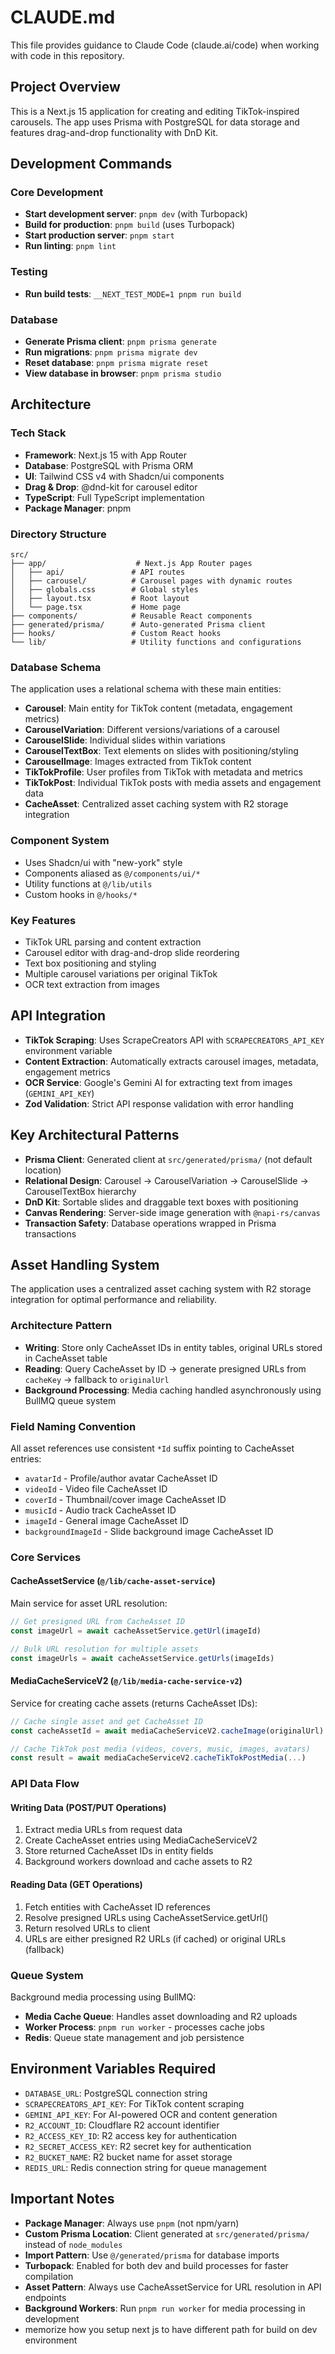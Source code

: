 # CLAUDE.md

This file provides guidance to Claude Code (claude.ai/code) when working with code in this repository.

## Project Overview

This is a Next.js 15 application for creating and editing TikTok-inspired carousels. The app uses Prisma with PostgreSQL for data storage and features drag-and-drop functionality with DnD Kit.

## Development Commands

### Core Development
- **Start development server**: `pnpm dev` (with Turbopack)
- **Build for production**: `pnpm build` (uses Turbopack)
- **Start production server**: `pnpm start`
- **Run linting**: `pnpm lint`

### Testing
- **Run build tests**: `__NEXT_TEST_MODE=1 pnpm run build`

### Database
- **Generate Prisma client**: `pnpm prisma generate`
- **Run migrations**: `pnpm prisma migrate dev`
- **Reset database**: `pnpm prisma migrate reset`
- **View database in browser**: `pnpm prisma studio`

## Architecture

### Tech Stack
- **Framework**: Next.js 15 with App Router
- **Database**: PostgreSQL with Prisma ORM
- **UI**: Tailwind CSS v4 with Shadcn/ui components
- **Drag & Drop**: @dnd-kit for carousel editor
- **TypeScript**: Full TypeScript implementation
- **Package Manager**: pnpm

### Directory Structure
```
src/
├── app/                    # Next.js App Router pages
│   ├── api/               # API routes
│   ├── carousel/          # Carousel pages with dynamic routes
│   ├── globals.css        # Global styles
│   ├── layout.tsx         # Root layout
│   └── page.tsx           # Home page
├── components/            # Reusable React components
├── generated/prisma/      # Auto-generated Prisma client
├── hooks/                 # Custom React hooks
└── lib/                   # Utility functions and configurations
```

### Database Schema
The application uses a relational schema with these main entities:
- **Carousel**: Main entity for TikTok content (metadata, engagement metrics)
- **CarouselVariation**: Different versions/variations of a carousel
- **CarouselSlide**: Individual slides within variations
- **CarouselTextBox**: Text elements on slides with positioning/styling
- **CarouselImage**: Images extracted from TikTok content
- **TikTokProfile**: User profiles from TikTok with metadata and metrics
- **TikTokPost**: Individual TikTok posts with media assets and engagement data
- **CacheAsset**: Centralized asset caching system with R2 storage integration

### Component System
- Uses Shadcn/ui with "new-york" style
- Components aliased as `@/components/ui/*`
- Utility functions at `@/lib/utils`
- Custom hooks in `@/hooks/*`

### Key Features
- TikTok URL parsing and content extraction
- Carousel editor with drag-and-drop slide reordering
- Text box positioning and styling
- Multiple carousel variations per original TikTok
- OCR text extraction from images

## API Integration
- **TikTok Scraping**: Uses ScrapeCreators API with `SCRAPECREATORS_API_KEY` environment variable
- **Content Extraction**: Automatically extracts carousel images, metadata, engagement metrics
- **OCR Service**: Google's Gemini AI for extracting text from images (`GEMINI_API_KEY`)
- **Zod Validation**: Strict API response validation with error handling

## Key Architectural Patterns
- **Prisma Client**: Generated client at `src/generated/prisma/` (not default location)
- **Relational Design**: Carousel → CarouselVariation → CarouselSlide → CarouselTextBox hierarchy
- **DnD Kit**: Sortable slides and draggable text boxes with positioning
- **Canvas Rendering**: Server-side image generation with `@napi-rs/canvas`
- **Transaction Safety**: Database operations wrapped in Prisma transactions

## Asset Handling System

The application uses a centralized asset caching system with R2 storage integration for optimal performance and reliability.

### Architecture Pattern
- **Writing**: Store only CacheAsset IDs in entity tables, original URLs stored in CacheAsset table
- **Reading**: Query CacheAsset by ID → generate presigned URLs from `cacheKey` → fallback to `originalUrl`
- **Background Processing**: Media caching handled asynchronously using BullMQ queue system

### Field Naming Convention
All asset references use consistent `*Id` suffix pointing to CacheAsset entries:
- `avatarId` - Profile/author avatar CacheAsset ID
- `videoId` - Video file CacheAsset ID
- `coverId` - Thumbnail/cover image CacheAsset ID
- `musicId` - Audio track CacheAsset ID
- `imageId` - General image CacheAsset ID
- `backgroundImageId` - Slide background image CacheAsset ID

### Core Services

#### CacheAssetService (`@/lib/cache-asset-service`)
Main service for asset URL resolution:
```typescript
// Get presigned URL from CacheAsset ID
const imageUrl = await cacheAssetService.getUrl(imageId)

// Bulk URL resolution for multiple assets
const imageUrls = await cacheAssetService.getUrls(imageIds)
```

#### MediaCacheServiceV2 (`@/lib/media-cache-service-v2`)
Service for creating cache assets (returns CacheAsset IDs):
```typescript
// Cache single asset and get CacheAsset ID
const cacheAssetId = await mediaCacheServiceV2.cacheImage(originalUrl)

// Cache TikTok post media (videos, covers, music, images, avatars)
const result = await mediaCacheServiceV2.cacheTikTokPostMedia(...)
```

### API Data Flow

#### Writing Data (POST/PUT Operations)
1. Extract media URLs from request data
2. Create CacheAsset entries using MediaCacheServiceV2
3. Store returned CacheAsset IDs in entity fields
4. Background workers download and cache assets to R2

#### Reading Data (GET Operations)
1. Fetch entities with CacheAsset ID references
2. Resolve presigned URLs using CacheAssetService.getUrl()
3. Return resolved URLs to client
4. URLs are either presigned R2 URLs (if cached) or original URLs (fallback)

### Queue System
Background media processing using BullMQ:
- **Media Cache Queue**: Handles asset downloading and R2 uploads
- **Worker Process**: `pnpm run worker` - processes cache jobs
- **Redis**: Queue state management and job persistence

## Environment Variables Required
- `DATABASE_URL`: PostgreSQL connection string
- `SCRAPECREATORS_API_KEY`: For TikTok content scraping
- `GEMINI_API_KEY`: For AI-powered OCR and content generation
- `R2_ACCOUNT_ID`: Cloudflare R2 account identifier
- `R2_ACCESS_KEY_ID`: R2 access key for authentication
- `R2_SECRET_ACCESS_KEY`: R2 secret key for authentication
- `R2_BUCKET_NAME`: R2 bucket name for asset storage
- `REDIS_URL`: Redis connection string for queue management

## Important Notes
- **Package Manager**: Always use `pnpm` (not npm/yarn)
- **Custom Prisma Location**: Client generated at `src/generated/prisma/` instead of `node_modules`
- **Import Pattern**: Use `@/generated/prisma` for database imports
- **Turbopack**: Enabled for both dev and build processes for faster compilation
- **Asset Pattern**: Always use CacheAssetService for URL resolution in API endpoints
- **Background Workers**: Run `pnpm run worker` for media processing in development
- memorize how you setup next js to have different path for build on dev environment